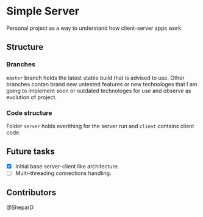 # Simple Server
Personal project as a way to understand how client-server apps work.

## Structure
### Branches
`master` branch holds the latest stable build that is advised to use. Other branches contan brand new untested features or new technologes that I am going to implement soon or outdated technologes for use and observe as evolution of project.

### Code structure
Folder `server` holds everithing for the server run and `client` contains client code.

## Future tasks
- [x] Initial base server-client like architecture.
- [ ] Multi-threading connections handling.

## Contributors
@SheparD
